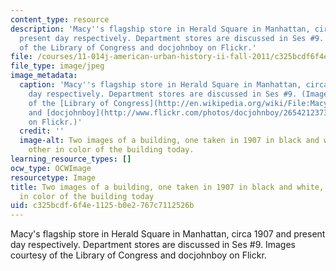 ```yaml
---
content_type: resource
description: 'Macy''s flagship store in Herald Square in Manhattan, circa 1907 and
  present day respectively. Department stores are discussed in Ses #9. Images courtesy
  of the Library of Congress and docjohnboy on Flickr.'
file: /courses/11-014j-american-urban-history-ii-fall-2011/c325bcdf6f4e1125b0e2767c7112526b_11-014jf11.jpg
file_type: image/jpeg
image_metadata:
  caption: 'Macy''s flagship store in Herald Square in Manhattan, circa 1907 and present
    day respectively. Department stores are discussed in Ses #9. (Images courtesy
    of the [Library of Congress](http://en.wikipedia.org/wiki/File:Macy%27s_Herald_Square_LC-USZ62-123584_crop.jpg)
    and [docjohnboy](http://www.flickr.com/photos/docjohnboy/2654212373/in/photostream/)
    on Flickr.)'
  credit: ''
  image-alt: Two images of a building, one taken in 1907 in black and white, and the
    other in color of the building today.
learning_resource_types: []
ocw_type: OCWImage
resourcetype: Image
title: Two images of a building, one taken in 1907 in black and white, and the other
  in color of the building today
uid: c325bcdf-6f4e-1125-b0e2-767c7112526b
---
```

Macy's flagship store in Herald Square in Manhattan, circa 1907 and present day respectively. Department stores are discussed in Ses #9. Images courtesy of the Library of Congress and docjohnboy on Flickr.

